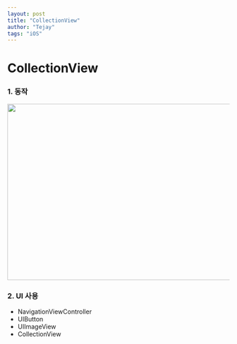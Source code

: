 ```yaml
---
layout: post
title: "CollectionView"
author: "Tejay"
tags: "iOS"
---
```


# CollectionView

### 1. 동작

<img src="https://simajune.github.io/img/posting/CollectionView.gif" width="600px" height="400px"/>

### 2. UI 사용

- NavigationViewController
- UIButton
- UIImageView
- CollectionView
